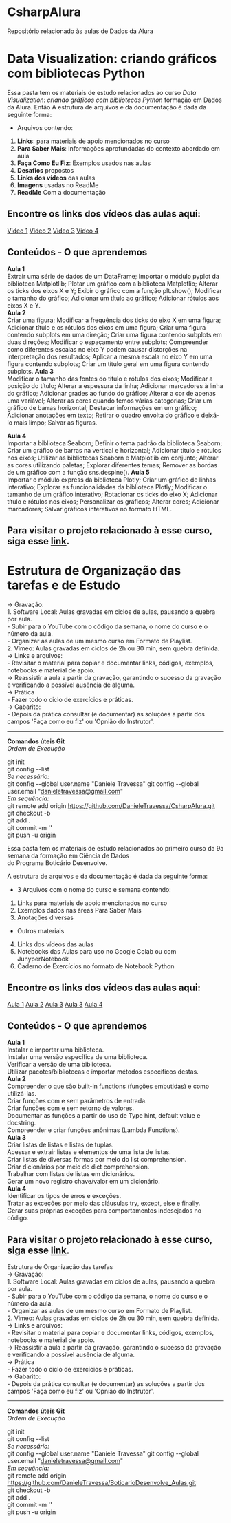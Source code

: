 # CsharpAlura
Repositório relacionado às aulas de Dados da Alura

# Data Visualization: criando gráficos com bibliotecas Python
Essa pasta tem os materiais de estudo relacionados ao curso *Data Visualization: criando gráficos com bibliotecas Python* formação em Dados da Alura.
Então
A estrutura de arquivos e da documentação é dada da seguinte forma:  
- Arquivos contendo:  
1. **Links**: para materiais de apoio mencionados no curso  
2. **Para Saber Mais**: Informações aprofundadas do contexto abordado em aula  
3. **Faça Como Eu Fiz**: Exemplos usados nas aulas
4. **Desafios** propostos  
5. **Links dos vídeos** das aulas    
6. **Imagens** usadas no ReadMe
7. **ReadMe** Com a documentação

## Encontre os links dos vídeos das aulas aqui:
[Video 1]()
[Video 2]()
[Video 3]()
[Video 4]()

## Conteúdos - O que aprendemos  
**Aula 1**  
Extrair uma série de dados de um DataFrame;
Importar o módulo pyplot da biblioteca Matplotlib;
Plotar um gráfico com a biblioteca Matplotlib;
Alterar os ticks dos eixos X e Y;
Exibir o gráfico com a função plt.show();
Modificar o tamanho do gráfico;
Adicionar um título ao gráfico;
Adicionar rótulos aos eixos X e Y.    
**Aula 2**   
Criar uma figura;
Modificar a frequência dos ticks do eixo X em uma figura;
Adicionar título e os rótulos dos eixos em uma figura;
Criar uma figura contendo subplots em uma direção;
Criar uma figura contendo subplots em duas direções;
Modificar o espaçamento entre subplots;
Compreender como diferentes escalas no eixo Y podem causar distorções na interpretação dos resultados;
Aplicar a mesma escala no eixo Y em uma figura contendo subplots;
Criar um título geral em uma figura contendo subplots. 
**Aula 3**  
Modificar o tamanho das fontes do título e rótulos dos eixos;
Modificar a posição do título;
Alterar a espessura da linha;
Adicionar marcadores à linha do gráfico;
Adicionar grades ao fundo do gráfico;
Alterar a cor de apenas uma variável;
Alterar as cores quando temos várias categorias;
Criar um gráfico de barras horizontal;
Destacar informações em um gráfico;
Adicionar anotações em texto;
Retirar o quadro envolta do gráfico e deixá-lo mais limpo;
Salvar as figuras.
  
**Aula 4**   
Importar a biblioteca Seaborn;
Definir o tema padrão da biblioteca Seaborn;
Criar um gráfico de barras na vertical e horizontal;
Adicionar título e rótulos nos eixos;
Utilizar as bibliotecas Seaborn e Matplotlib em conjunto;
Alterar as cores utilizando paletas;
Explorar diferentes temas;
Remover as bordas de um gráfico com a função sns.despine().
**Aula 5**  
Importar o módulo express da biblioteca Plotly;
Criar um gráfico de linhas interativo;
Explorar as funcionalidades da biblioteca Plotly;
Modificar o tamanho de um gráfico interativo;
Rotacionar os ticks do eixo X;
Adicionar título e rótulos nos eixos;
Personalizar os gráficos;
Alterar cores;
Adicionar marcadores;
Salvar gráficos interativos no formato HTML.  

Para visitar o projeto relacionado à esse curso, siga esse [link]().  
-------------------------------------------------------------------------------------------

# Estrutura de Organização das tarefas e de Estudo  
-> Gravação:  
    1. Software Local: Aulas gravadas em ciclos de aulas, pausando a quebra por aula.  
    - Subir para o YouTube com o código da semana, o nome do curso e o número da aula.  
    - Organizar as aulas de um mesmo curso em Formato de Playlist.  
    2. Vimeo: Aulas gravadas em ciclos de 2h ou 30 min, sem quebra definida.  
-> Links e arquivos:  
    - Revisitar o material para copiar e documentar links, códigos, exemplos, notebooks e material de apoio.  
-> Reassistir a aula a partir da gravação, garantindo o sucesso da gravação e verificando a possível ausência de alguma.  
-> Prática  
    - Fazer todo o ciclo de exercícios e práticas.  
-> Gabarito:  
    - Depois da prática consultar (e documentar) as soluções a partir dos campos 'Faça como eu fiz' ou 'Opnião do Instrutor'.  

----------------------------------------------------------
**Comandos úteis Git**  
*Ordem de Execução*  

git init  
git config --list  
*Se necessário:*  
git config --global user.name "Daniele Travessa" 
git config --global user.email "danieletravessa@gmail.com"   
*Em sequência:*  
git remote add origin https://github.com/DanieleTravessa/CsharpAlura.git  
git checkout -b <branch nova>  
git add .  
git commit -m ''  
git push -u origin <branch nova>  







Essa pasta tem os materiais de estudo relacionados ao primeiro curso da 9a semana da formação em Ciência de Dados  
do Programa Boticário Desenvolve.

A estrutura de arquivos e da documentação é dada da seguinte forma:  
- 3 Arquivos com o nome do curso e semana contendo:  
1. Links para materiais de apoio mencionados no curso  
2. Exemplos dados nas áreas Para Saber Mais  
3. Anotações diversas
- Outros materiais  
4. Links dos vídeos das aulas  
5. Notebooks das Aulas para uso no Google Colab ou com JunyperNotebook  
6. Caderno de Exercícios no formato de Notebook Python

## Encontre os links dos vídeos das aulas aqui:
[Aula 1](https://vimeo.com/981630354/1a1399ed58)
[Aula 2](https://vimeo.com/981673294/04e2efbe1f)
[Aula 3](https://vimeo.com/981682035/662a138968)
[Aula 3](https://vimeo.com/981691965/f33f18d236)
[Aula 4](https://vimeo.com/981698972/1dec4e3b7b)

## Conteúdos - O que aprendemos  
**Aula 1**  
Instalar e importar uma biblioteca.  
Instalar uma versão específica de uma biblioteca.  
Verificar a versão de uma biblioteca.  
Utilizar pacotes/bibliotecas e importar métodos específicos destas.  
**Aula 2**  
Compreender o que são built-in functions (funções embutidas) e como utilizá-las.  
Criar funções com e sem parâmetros de entrada.  
Criar funções com e sem retorno de valores.  
Documentar as funções a partir do uso de Type hint, default value e docstring.  
Compreender e criar funções anônimas (Lambda Functions).  
**Aula 3**  
Criar listas de listas e listas de tuplas.  
Acessar e extrair listas e elementos de uma lista de listas.  
Criar listas de diversas formas por meio do list comprehension.  
Criar dicionários por meio do dict comprehension.  
Trabalhar com listas de listas em dicionários.  
Gerar um novo registro chave/valor em um dicionário.  
**Aula 4**  
Identificar os tipos de erros e exceções.  
Tratar as exceções por meio das cláusulas try, except, else e finally.  
Gerar suas próprias exceções para comportamentos indesejados no código.  

Para visitar o projeto relacionado à esse curso, siga esse [link]().  
-------------------------------------------------------------------------------------------
Estrutura de Organização das tarefas  
-> Gravação:  
    1. Software Local: Aulas gravadas em ciclos de aulas, pausando a quebra por aula.  
    - Subir para o YouTube com o código da semana, o nome do curso e o número da aula.  
    - Organizar as aulas de um mesmo curso em Formato de Playlist.  
    2. Vimeo: Aulas gravadas em ciclos de 2h ou 30 min, sem quebra definida.  
-> Links e arquivos:  
    - Revisitar o material para copiar e documentar links, códigos, exemplos, notebooks e material de apoio.  
-> Reassistir a aula a partir da gravação, garantindo o sucesso da gravação e verificando a possível ausência de alguma.  
-> Prática  
    - Fazer todo o ciclo de exercícios e práticas.  
-> Gabarito:  
    - Depois da prática consultar (e documentar) as soluções a partir dos campos 'Faça como eu fiz' ou 'Opnião do Instrutor'.  

----------------------------------------------------------
**Comandos úteis Git**  
*Ordem de Execução*  

git init  
git config --list  
*Se necessário:*  
git config --global user.name "Daniele Travessa" 
git config --global user.email "danieletravessa@gmail.com"   
*Em sequência:*  
git remote add origin https://github.com/DanieleTravessa/BoticarioDesenvolve_Aulas.git  
git checkout -b <branch nova>  
git add .  
git commit -m ''  
git push -u origin <branch nova>  

